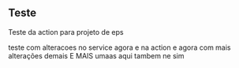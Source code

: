 ## Teste
Teste da action para projeto de eps    

teste com alteracoes no service agora e na action e agora com mais alterações demais E MAIS umaas aqui tambem ne sim